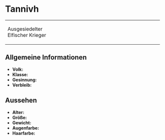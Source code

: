 # Tannivh

<primary-label ref="npc"/>

<secondary-label ref="faergria"/>

<secondary-label ref="farodris"/>

<table>
<tr><td>
<p>
Ausgesiedelter Elfischer Krieger
</p>

</td><td width="300">
<!-- Edit here -->
<img src="tannivh.png" alt="" />
</td></tr>
</table>

## Allgemeine Informationen

- **Volk:**
- **Klasse:**
- **Gesinnung:**
- **Verbleib:**

## Aussehen

- **Alter:**
- **Größe:**
- **Gewicht:**
- **Augenfarbe:**
- **Haarfarbe:**

<!--
## Beziehungen

<list columns="3">
<li>
</li>
</list>

## Notizen

- **Ziele:** 
- **Geheimnisse:** 
-->
